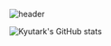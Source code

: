 
![header](https://capsule-render.vercel.app/api?type=venome&color=auto&height=100&section=header&text=Kyutark%20Kim&fontSize=50)

![Kyutark's GitHub stats](https://github-readme-stats.vercel.app/api?username=Kyutark&show_icons=true)
